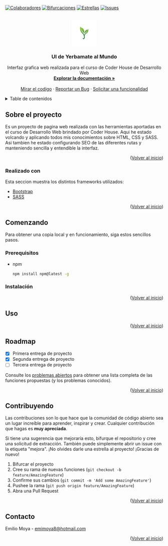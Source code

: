 <div id="top"></div>

[![Colaboradores][contributors-shield]][contributors-url]
[![Bifurcaciones][forks-shield]][forks-url]
[![Estrellas][stars-shield]][stars-url]
[![Issues][issues-shield]][issues-url]

<br />
<div align="center">
  <a href="https://github.com/emilio12w/Github-emiliomoya">
    <img src="recursos/logo.jpg" alt="Logo" width="80" height="80">
  </a>

  <h3 align="center">UI de Yerbamate al Mundo</h3>

  <p align="center">
    Interfaz grafica web realizada para el curso de Coder House de Desarrollo Web
    <br />
    <a href="https://github.com/emilio12w/Github-emiliomoya"><strong>Explorar la documentación »</strong></a>
    <br />
    <br />
    <a href="https://github.com/emilio12w/Github-emiliomoya">Mirar el codigo</a>
    ·
    <a href="https://github.com/emilio12w/Github-emiliomoya/issues">Reportar un Bug</a>
    ·
    <a href="https://github.com/emilio12w/Github-emiliomoya/issues">Solicitar una funcionalidad</a>
  </p>
</div>

<details>
  <summary>Table de contenidos</summary>
  <ol>
    <li>
      <a href="#about-the-project">Sobre el proyecto</a>
      <ul>
        <li><a href="#built-with">Realizado con</a></li>
      </ul>
    </li>
    <li>
      <a href="#getting-started">Empezando</a>
      <ul>
        <li><a href="#prerequisites">Prerequisitos</a></li>
        <li><a href="#installation">Instalación</a></li>
      </ul>
    </li>
    <li><a href="#usage">Uso</a></li>
    <li><a href="#roadmap">Roadmap</a></li>
    <li><a href="#contributing">Contribuyendo</a></li>
    <li><a href="#contact">Contacto</a></li>
  </ol>
</details>

## Sobre el proyecto

Es un proyecto de pagina web realizada con las herramientas aportadas en el curso de Desarrollo Web brindado por Coder House. Aqui he estado volcando y aplicando todos mis conocimientos sobre HTML, CSS y SASS. Asi tambien he estado configurando SEO de las diferentes rutas y manteniendo sencilla y entendible la interfaz.


<p align="right">(<a href="#top">Volver al inicio</a>)</p>



### Realizado con

Esta seccion muestra los distintos frameworks utilizados:

* [Bootstrap](https://getbootstrap.com)
* [SASS](https://sass-lang.com/)

<p align="right">(<a href="#top">Volver al inicio</a>)</p>

## Comenzando

Para obtener una copia local y en funcionamiento, siga estos sencillos pasos.

### Prerequisitos

* npm
  ```sh
  npm install npm@latest -g
  ```

### Instalación



<p align="right">(<a href="#top">Volver al inicio</a>)</p>


## Uso


<p align="right">(<a href="#top">Volver al inicio</a>)</p>


## Roadmap

- [x] Primera entrega de proyecto
- [x] Segunda entrega de proyecto
- [ ] Tercera entrega de proyecto

Consulte los [problemas abiertos](https://github.com/emilio12w/Github-emiliomoya/issues) para obtener una lista completa de las funciones propuestas (y los problemas conocidos).

<p align="right">(<a href="#top">Volver al inicio</a>)</p>

## Contribuyendo

Las contribuciones son lo que hace que la comunidad de código abierto sea un lugar increíble para aprender, inspirar y crear. Cualquier contribución que hagas es **muy apreciada**.

Si tiene una sugerencia que mejoraría esto, bifurque el repositorio y cree una solicitud de extracción. También puede simplemente abrir un issue con la etiqueta "mejora".
¡No olvides darle una estrella al proyecto! ¡Gracias de nuevo!

1. Bifurcar el proyecto
2. Cree su rama de nuevas funciones (`git checkout -b feature/AmazingFeature`)
3. Confirme sus cambios (`git commit -m 'Add some AmazingFeature'`)
4. Pushee la rama (`git push origin feature/AmazingFeature`)
5. Abra una Pull Request

<p align="right">(<a href="#top">Volver al inicio</a>)</p>


## Contacto

Emilio Moya - emimoya8@hotmail.com

<p align="right">(<a href="#top">Volver al inicio</a>)</p>

[contributors-shield]: https://img.shields.io/github/contributors/othneildrew/Best-README-Template.svg?style=for-the-badge
[contributors-url]: https://github.com/emilio12w/Github-emiliomoya/graphs/contributors
[forks-shield]: https://img.shields.io/github/forks/othneildrew/Best-README-Template.svg?style=for-the-badge
[forks-url]:https://github.com/emilio12w/Github-emiliomoya/network/members
[stars-shield]: https://img.shields.io/github/stars/othneildrew/Best-README-Template.svg?style=for-the-badge
[stars-url]: https://github.com/emilio12w/Github-emiliomoya/stargazers
[issues-shield]: https://img.shields.io/github/issues/othneildrew/Best-README-Template.svg?style=for-the-badge
[issues-url]: https://github.com/emilio12w/Github-emiliomoya/issues
[product-screenshot]: images/screenshot.png
